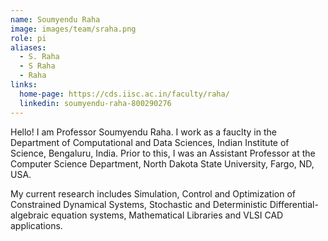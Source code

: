 ```yaml
---
name: Soumyendu Raha
image: images/team/sraha.png
role: pi
aliases:
  - S. Raha
  - S Raha
  - Raha
links:
  home-page: https://cds.iisc.ac.in/faculty/raha/
  linkedin: soumyendu-raha-800290276
---
```


Hello! I am Professor Soumyendu Raha. I work as a fauclty in the Department of Computational and Data Sciences, Indian Institute of Science, Bengaluru, India. Prior to this, I was an Assistant Professor at the Computer Science Department, North Dakota State University, Fargo, ND, USA.

My current research includes Simulation, Control and Optimization of Constrained Dynamical Systems, Stochastic and Deterministic Differential-algebraic equation systems, Mathematical Libraries and VLSI CAD applications.
